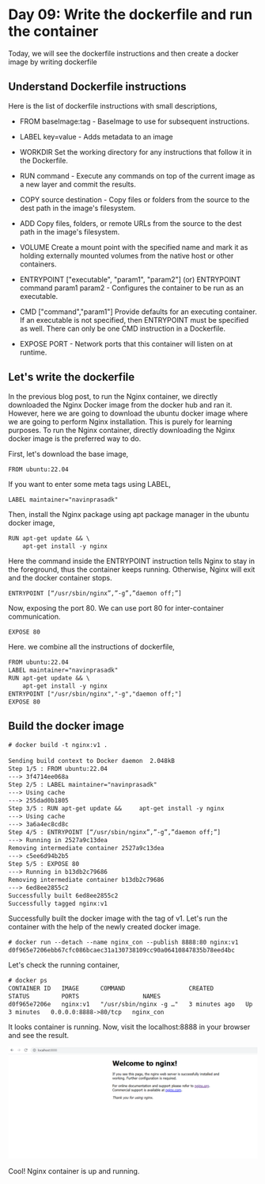 # Day 09: Write the dockerfile and run the container

Today, we will see the dockerfile instructions and then create a docker image by writing dockerfile

## Understand Dockerfile instructions

Here is the list of dockerfile instructions with small descriptions,

- FROM baseImage:tag - BaseImage to use for subsequent instructions.

- LABEL key=value - Adds metadata to an image

- WORKDIR Set the working directory for any instructions that follow it in the Dockerfile.

- RUN command -  Execute any commands on top of the current image as a new layer and commit the results.

- COPY source destination - Copy files or folders from the source to the dest path in the image's filesystem.

- ADD Copy files, folders, or remote URLs from the source to the dest path in the image's filesystem.

- VOLUME Create a mount point with the specified name and mark it as holding externally mounted volumes from the native host or other containers.

- ENTRYPOINT ["executable", "param1", "param2"] (or) ENTRYPOINT command param1 param2 - Configures the container to be run as an executable.

- CMD ["command","param1"] Provide defaults for an executing container. If an executable is not specified, then ENTRYPOINT must be specified as well. There can only be one CMD instruction in a Dockerfile.

- EXPOSE PORT - Network ports that this container will listen on at runtime.

## Let's write the dockerfile

In the previous blog post, to run the Nginx container, we directly downloaded the Nginx Docker image from the docker hub and ran it. However, here we are going to download the ubuntu docker image where we are going to perform Nginx installation. This is purely for learning purposes. To run the Nginx container, directly downloading the Nginx docker image is the preferred way to do.

First, let's download the base image,

    FROM ubuntu:22.04

If you want to enter some meta tags using LABEL,

    LABEL maintainer="navinprasadk"

Then, install the Nginx package using apt package manager in the ubuntu docker image,

    RUN apt-get update && \
        apt-get install -y nginx

Here the command inside the ENTRYPOINT instruction tells Nginx to stay in the foreground, thus the container keeps running. Otherwise, Nginx will exit and the docker container stops.

    ENTRYPOINT [“/usr/sbin/nginx”,”-g”,”daemon off;”]

Now, exposing the port 80. We can use port 80 for inter-container communication.

    EXPOSE 80

Here. we combine all the instructions of dockerfile,

    FROM ubuntu:22.04
    LABEL maintainer="navinprasadk"
    RUN apt-get update && \
        apt-get install -y nginx
    ENTRYPOINT ["/usr/sbin/nginx","-g","daemon off;"]
    EXPOSE 80

## Build the docker image

    # docker build -t nginx:v1 .

    Sending build context to Docker daemon  2.048kB
    Step 1/5 : FROM ubuntu:22.04
    ---> 3f4714ee068a
    Step 2/5 : LABEL maintainer="navinprasadk"
    ---> Using cache
    ---> 255dad0b1805
    Step 3/5 : RUN apt-get update &&     apt-get install -y nginx
    ---> Using cache
    ---> 3a6a4ec8cd8c
    Step 4/5 : ENTRYPOINT [“/usr/sbin/nginx”,”-g”,”daemon off;”]
    ---> Running in 2527a9c13dea
    Removing intermediate container 2527a9c13dea
    ---> c5ee6d94b2b5
    Step 5/5 : EXPOSE 80
    ---> Running in b13db2c79686
    Removing intermediate container b13db2c79686
    ---> 6ed8ee2855c2
    Successfully built 6ed8ee2855c2
    Successfully tagged nginx:v1

Successfully built the docker image with the tag of v1. Let's run the container with the help of the newly created docker image.

    # docker run --detach --name nginx_con --publish 8888:80 nginx:v1
    d0f965e7206ebb67cfc086bcaec31a130738109cc90a06410847835b78eed4bc

Let's check the running container,

    # docker ps    
    CONTAINER ID   IMAGE      COMMAND                  CREATED         STATUS         PORTS                  NAMES
    d0f965e7206e   nginx:v1   "/usr/sbin/nginx -g …"   3 minutes ago   Up 3 minutes   0.0.0.0:8888->80/tcp   nginx_con

It looks container is running. Now, visit the localhost:8888 in your browser and see the result.

![HTML file from nginx ](./screenshot/img01.png)

Cool! Nginx container is up and running.
